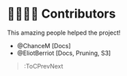 # 🙋‍♀️🙋‍♂️ Contributors

This amazing people helped the project!

- @ChanceM [Docs]
- @EliotBerriot [Docs, Pruning, S3]

> :ToCPrevNext
